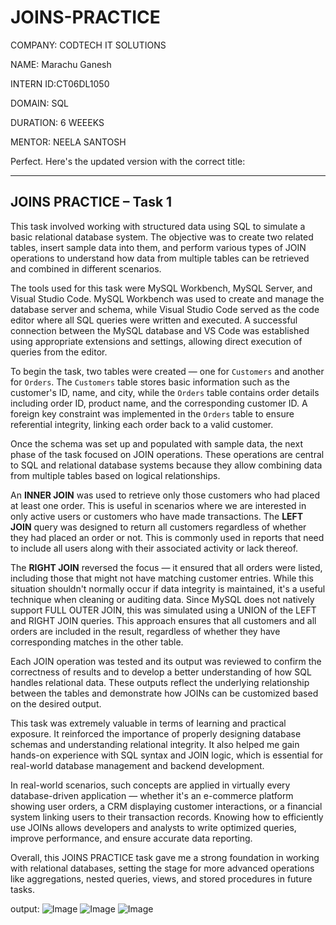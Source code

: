# JOINS-PRACTICE

COMPANY: CODTECH IT SOLUTIONS

NAME: Marachu Ganesh

INTERN ID:CT06DL1050

DOMAIN: SQL

DURATION: 6 WEEEKS

MENTOR: NEELA SANTOSH

Perfect. Here's the updated version with the correct title:

---

## JOINS PRACTICE – Task 1

This task involved working with structured data using SQL to simulate a basic relational database system. The objective was to create two related tables, insert sample data into them, and perform various types of JOIN operations to understand how data from multiple tables can be retrieved and combined in different scenarios.

The tools used for this task were MySQL Workbench, MySQL Server, and Visual Studio Code. MySQL Workbench was used to create and manage the database server and schema, while Visual Studio Code served as the code editor where all SQL queries were written and executed. A successful connection between the MySQL database and VS Code was established using appropriate extensions and settings, allowing direct execution of queries from the editor.

To begin the task, two tables were created — one for `Customers` and another for `Orders`. The `Customers` table stores basic information such as the customer's ID, name, and city, while the `Orders` table contains order details including order ID, product name, and the corresponding customer ID. A foreign key constraint was implemented in the `Orders` table to ensure referential integrity, linking each order back to a valid customer.

Once the schema was set up and populated with sample data, the next phase of the task focused on JOIN operations. These operations are central to SQL and relational database systems because they allow combining data from multiple tables based on logical relationships.

An **INNER JOIN** was used to retrieve only those customers who had placed at least one order. This is useful in scenarios where we are interested in only active users or customers who have made transactions. The **LEFT JOIN** query was designed to return all customers regardless of whether they had placed an order or not. This is commonly used in reports that need to include all users along with their associated activity or lack thereof.

The **RIGHT JOIN** reversed the focus — it ensured that all orders were listed, including those that might not have matching customer entries. While this situation shouldn't normally occur if data integrity is maintained, it's a useful technique when cleaning or auditing data. Since MySQL does not natively support FULL OUTER JOIN, this was simulated using a UNION of the LEFT and RIGHT JOIN queries. This approach ensures that all customers and all orders are included in the result, regardless of whether they have corresponding matches in the other table.

Each JOIN operation was tested and its output was reviewed to confirm the correctness of results and to develop a better understanding of how SQL handles relational data. These outputs reflect the underlying relationship between the tables and demonstrate how JOINs can be customized based on the desired output.

This task was extremely valuable in terms of learning and practical exposure. It reinforced the importance of properly designing database schemas and understanding relational integrity. It also helped me gain hands-on experience with SQL syntax and JOIN logic, which is essential for real-world database management and backend development.

In real-world scenarios, such concepts are applied in virtually every database-driven application — whether it's an e-commerce platform showing user orders, a CRM displaying customer interactions, or a financial system linking users to their transaction records. Knowing how to efficiently use JOINs allows developers and analysts to write optimized queries, improve performance, and ensure accurate data reporting.

Overall, this JOINS PRACTICE task gave me a strong foundation in working with relational databases, setting the stage for more advanced operations like aggregations, nested queries, views, and stored procedures in future tasks.


output:
![Image](https://github.com/user-attachments/assets/49370063-2140-44b5-ba50-2238f29efdc3)[](url)
![Image](https://github.com/user-attachments/assets/039bb1e7-8d04-4f4c-9888-b580b9b36e1e)
![Image](https://github.com/user-attachments/assets/039bb1e7-8d04-4f4c-9888-b580b9b36e1e)
